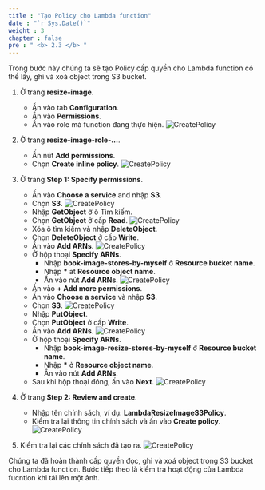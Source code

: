 ```yaml
---
title : "Tạo Policy cho Lambda function"
date : "`r Sys.Date()`"
weight : 3
chapter : false
pre : " <b> 2.3 </b> "
---
```

Trong bước này chúng ta sẽ tạo Policy cấp quyền cho Lambda function có thể lấy, ghi và xoá object trong S3 bucket.

1. Ở trang **resize-image**.
    - Ấn vào tab **Configuration**.
    - Ấn vào **Permissions**.
    - Ấn vào role mà function đang thực hiện.
![CreatePolicy](/images/temp/1/16.png?width=90pc)

2. Ở trang **resize-image-role-...**.
    - Ấn nút **Add permissions**.
    - Chọn **Create inline policy**.
![CreatePolicy](/images/temp/1/17.png?width=90pc)

3. Ở trang **Step 1: Specify permissions**.
    - Ấn vào **Choose a service** and nhập **S3**.
    - Chọn **S3**.
  ![CreatePolicy](/images/temp/1/18.png?width=90pc)
    - Nhập **GetObject** ở ô Tìm kiếm.
    - Chọn **GetObject** ở cấp **Read**.
  ![CreatePolicy](/images/temp/1/19.png?width=90pc)
    - Xóa ô tìm kiếm và nhập **DeleteObject**.
    - Chọn **DeleteObject** ở cấp **Write**.
    - Ấn vào **Add ARNs**.
  ![CreatePolicy](/images/temp/1/20.png?width=90pc)
    - Ở hộp thoại **Specify ARNs**. 
      - Nhập **book-image-stores-by-myself** ở **Resource bucket name**.
      - Nhập **\*** at **Resource object name**.
      - Ấn vào nút **Add ARNs**.
  ![CreatePolicy](/images/temp/1/21.png?width=90pc)
    - Ấn vào **+ Add more permissions**.
    - Ấn vào **Choose a service** và nhập **S3**.
    - Chọn **S3**.
  ![CreatePolicy](/images/temp/1/22.png?width=90pc)
    - Nhập **PutObject**.
    - Chọn **PutObject** ở cấp **Write**.
    - Ấn vào **Add ARNs**.
  ![CreatePolicy](/images/temp/1/23.png?width=90pc)
    - Ở hộp thoại **Specify ARNs**. 
      - Nhập **book-image-resize-stores-by-myself** ở **Resource bucket name**.
      - Nhập **\*** ở **Resource object name**.
      - Ấn vào nút **Add ARNs**.
    - Sau khi hộp thoại đóng, ấn vào **Next**.
  ![CreatePolicy](/images/temp/1/24.png?width=90pc)

4. Ở trang **Step 2: Review and create**.
    - Nhập tên chính sách, ví dụ: **LambdaResizeImageS3Policy**.
    - Kiểm tra lại thông tin chính sách và ấn vào **Create policy**.
![CreatePolicy](/images/temp/1/25.png?width=90pc)

5. Kiểm tra lại các chính sách đã tạo ra.
![CreatePolicy](/images/temp/1/26.png?width=90pc)

Chúng ta đã hoàn thành cấp quyền đọc, ghi và xoá object trong S3 bucket cho Lambda function. Bước tiếp theo là kiểm tra hoạt động của Lambda fucntion khi tải lên một ảnh.




